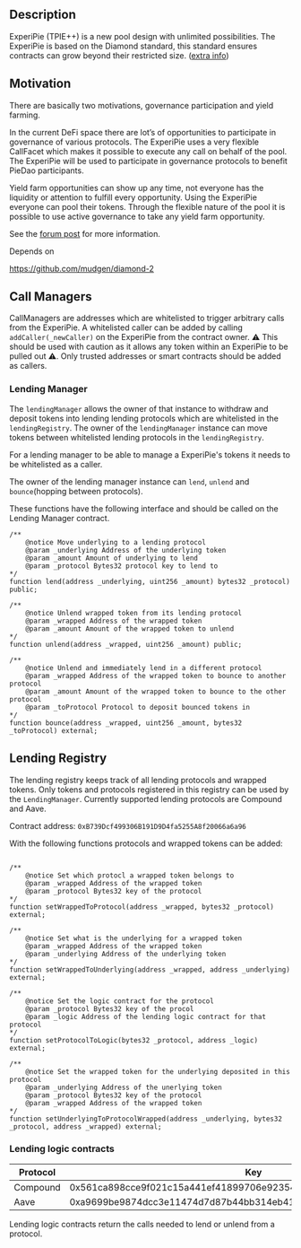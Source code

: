 ## Description

ExperiPie (TPIE++) is a new pool design with unlimited possibilities. The ExperiPie is based on the Diamond standard, this standard ensures contracts can grow beyond their restricted size. ([extra info](https://dev.to/mudgen/ethereum-s-maximum-contract-size-limit-is-solved-with-the-diamond-standard-2189))

## Motivation
There are basically two motivations, governance participation and yield farming.

In the current DeFi space there are lot’s of opportunities to participate in governance of various protocols. The ExperiPie uses a very flexible CallFacet which makes it possible to execute any call on behalf of the pool. The ExperiPie will be used to participate in governance protocols to benefit PieDao participants.

Yield farm opportunities can show up any time, not everyone has the liquidity or attention to fulfill every opportunity. Using the ExperiPie everyone can pool their tokens. Through the flexible nature of the pool it is possible to use active governance to take any yield farm opportunity.

See the [forum post](https://forum.piedao.org/t/pool-experipie/210) for more information.

Depends on

https://github.com/mudgen/diamond-2


## Call Managers

CallManagers are addresses which are whitelisted to trigger arbitrary calls from the ExperiPie. A whitelisted caller can be added by calling `addCaller(_newCaller)` on the ExperiPie from the contract owner. ⚠️ This should be used with caution as it allows any token within an ExperiPie to be pulled out ⚠️. Only trusted addresses or smart contracts should be added as callers.

### Lending Manager

The `lendingManager` allows the owner of that instance to withdraw and deposit tokens into lending lending protocols which are whitelisted in the `lendingRegistry`. The owner of the `lendingManager` instance can move tokens between whitelisted lending protocols in the `lendingRegistry`.

For a lending manager to be able to manage a ExperiPie's tokens it needs to be whitelisted as a caller.

The owner of the lending manager instance can `lend`, `unlend` and `bounce`(hopping between protocols).

These functions have the following interface and should be called on the Lending Manager contract.

```solidity
/**
    @notice Move underlying to a lending protocol
    @param _underlying Address of the underlying token
    @param _amount Amount of underlying to lend
    @param _protocol Bytes32 protocol key to lend to
*/
function lend(address _underlying, uint256 _amount) bytes32 _protocol) public;

/**
    @notice Unlend wrapped token from its lending protocol
    @param _wrapped Address of the wrapped token
    @param _amount Amount of the wrapped token to unlend
*/
function unlend(address _wrapped, uint256 _amount) public;

/**
    @notice Unlend and immediately lend in a different protocol
    @param _wrapped Address of the wrapped token to bounce to another protocol
    @param _amount Amount of the wrapped token to bounce to the other protocol
    @param _toProtocol Protocol to deposit bounced tokens in
*/
function bounce(address _wrapped, uint256 _amount, bytes32 _toProtocol) external;

```

## Lending Registry

The lending registry keeps track of all lending protocols and wrapped tokens. Only tokens and protocols registered in this registry can be used by the `LendingManager`. Currently supported lending protocols are Compound and Aave.

Contract address: `0xB739Dcf499306B191D9D4fa5255A8f20066a6a96`

With the following functions protocols and wrapped tokens can be added:

```solidity

/**
    @notice Set which protocl a wrapped token belongs to
    @param _wrapped Address of the wrapped token
    @param _protocol Bytes32 key of the protocol
*/
function setWrappedToProtocol(address _wrapped, bytes32 _protocol) external;

/**
    @notice Set what is the underlying for a wrapped token
    @param _wrapped Address of the wrapped token
    @param _underlying Address of the underlying token
*/
function setWrappedToUnderlying(address _wrapped, address _underlying) external;

/**
    @notice Set the logic contract for the protocol
    @param _protocol Bytes32 key of the procol
    @param _logic Address of the lending logic contract for that protocol
*/
function setProtocolToLogic(bytes32 _protocol, address _logic) external;

/**
    @notice Set the wrapped token for the underlying deposited in this protocol
    @param _underlying Address of the unerlying token
    @param _protocol Bytes32 key of the protocol
    @param _wrapped Address of the wrapped token
*/
function setUnderlyingToProtocolWrapped(address _underlying, bytes32 _protocol, address _wrapped) external;

```


### Lending logic contracts

| Protocol | Key                                                                | Address                                    |
|----------|--------------------------------------------------------------------|--------------------------------------------|
| Compound | 0x561ca898cce9f021c15a441ef41899706e923541cee724530075d1a1144761c7 | 0xB9a13E1D9c5dad1557C3B9B20ab99fb0FB16cCA7 |
| Aave     | 0xa9699be9874dcc3e11474d7d87b44bb314eb412a1960f1478100f7e2ccd4a6eb | 0x6Eb123bbd02324600AcF8a53575547EEB0a43135 |

Lending logic contracts return the calls needed to lend or unlend from a protocol.